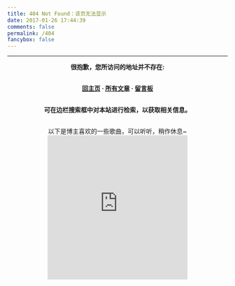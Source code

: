 ```yaml
---
title: 404 Not Found：该页无法显示
date: 2017-01-26 17:44:39
comments: false
permalink: /404
fancybox: false
---
```

<style type="text/css">
    .article-title {
        font-size: 2.1em;
    }
    strong a {
        color: #747474;
    }
    .share {
        display: none;
    }
    .player {
        margin-left: -10px;
    }
    .sign {
        text-align: right;
        font-style: italic;
    }
    #page-visit {
        display: none;
    }
    .center {
        text-align: center;
        height: 2.5em;
        font-weight: bold;
    }
    .search2 {
        height: 2.2em;
        font-size: 1em;
        width: 50%;
        margin: auto 24%;
        color: #727272;
        opacity: .6;
        border: 2px solid lightgray;
    }
    .search2:hover {
        opacity: 1;
        box-shadow: 0 0 10px rgba(0, 0, 0, 0.3)
        };
    .article-entry hr {
        margin: 0;
    }
    .pic {
        text-align: center;
        margin: 0;
    }
    .pic br {
        display: none;
    }
</style>

***

<p class="center">很抱歉，您所访问的地址并不存在: </p>

<p class="center"><a href="/">回主页</a> · <a href="/archives">所有文章</a> · <a href="/about">留言板</a></p>

<p class="center">可在边栏搜索框中对本站进行检索，以获取相关信息。</p>

<div style="text-align: center">
以下是博主喜欢的一些歌曲，可以听听，稍作休息~
<iframe frameborder="no" border="0" marginwidth="0" marginheight="0" width=320 height=330 src="https://music.163.com/outchain/player?type=0&id=98244693&auto=0&height=430"></iframe>
</div>